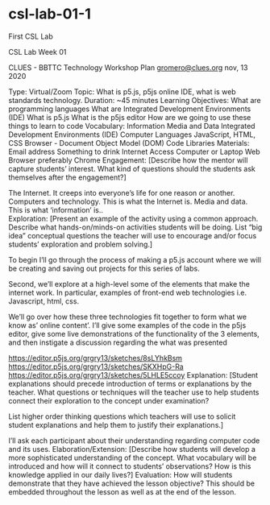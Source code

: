 # csl-lab-01-1
First CSL Lab 

CSL Lab Week 01

CLUES - BBTTC
Technology Workshop Plan
gromero@clues.org
nov, 13 2020

Type:
Virtual/Zoom
Topic:
What is p5.js, p5js online IDE, what is web standards technology. 
Duration: 
~45 minutes
Learning Objectives:
What are programming languages
What are Integrated Development Environments (IDE)
What is p5.js
What is the p5js editor
How are we going to use these things to learn to code
Vocabulary:
Information
Media and Data
Integrated Development Environments (IDE)
Computer Languages
JavaScript, HTML, CSS
Browser - Document Object Model (DOM) 
Code Libraries
Materials:
Email address
Something to drink
Internet Access
Computer or Laptop
Web Browser preferably Chrome
Engagement:
[Describe how the mentor will capture students’ interest.
What kind of questions should the students ask themselves after the engagement?]

The Internet. It creeps into everyone’s life for one reason or another.
Computers and technology. This is what the Internet is. 
Media and data. This is what ‘information’ is..  
Exploration:
[Present an example of the activity using a common approach. 
Describe what hands-on/minds-on activities students will be doing.
List “big idea” conceptual questions the teacher will use to encourage and/or focus students’ exploration and problem solving.]

To begin I’ll go through the process of making a p5.js account where we will be creating and saving out projects for this series of labs.

Second, we’ll explore at a high-level some of the elements that make the internet work. In particular, examples of front-end web technologies i.e. Javascript, html, css.

We’ll go over how these three technologies fit together to form what we know as’ online content’. I’ll give some examples of the code in the p5js editor, give some live demonstrations of the functionality of the 3 elements, and then instigate a discussion regarding the what was presented

https://editor.p5js.org/grgry13/sketches/8sLYhkBsm
https://editor.p5js.org/grgry13/sketches/SKXHpG-Ra
https://editor.p5js.org/grgry13/sketches/5LHLE5ccoy
Explanation:
[Student explanations should precede introduction of terms or explanations by the teacher. What questions or techniques will the teacher use to help students connect their exploration to the concept under examination?
 
List higher order thinking questions which teachers will use to solicit student explanations and help them to justify their explanations.]

I’ll ask each participant about their understanding regarding computer code and its  uses. 
Elaboration/Extension:
[Describe how students will develop a more sophisticated understanding of the concept.
What vocabulary will be introduced and how will it connect to students’ observations?
How is this knowledge applied in our daily lives?]
Evaluation:
How will students demonstrate that they have achieved the lesson objective?
This should be embedded throughout the lesson as well as at the end of the lesson.

